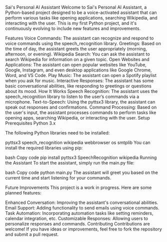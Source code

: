 Sai's Personal AI Assistant
Welcome to Sai's Personal AI Assistant, a Python-based project designed to be a voice-activated assistant that can perform various tasks like opening applications, searching Wikipedia, and interacting with the user. This is my first Python project, and it's continuously evolving to include new features and improvements.

Features
Voice Commands: The assistant can recognize and respond to voice commands using the speech_recognition library.
Greetings: Based on the time of day, the assistant greets the user appropriately (morning, afternoon, or evening).
Wikipedia Search: You can ask the assistant to search Wikipedia for information on a given topic.
Open Websites and Applications: The assistant can open popular websites like YouTube, Google, Instagram, and even desktop applications like Google Chrome, Word, and VS Code.
Play Music: The assistant can open a Spotify playlist when you ask for music.
Interactive Responses: The assistant has some basic conversational abilities, like responding to greetings or questions about its mood.
How It Works
Speech Recognition: The assistant uses the speech_recognition library to listen to the user’s commands via a microphone.
Text-to-Speech: Using the pyttsx3 library, the assistant can speak out responses and confirmations.
Command Processing: Based on the user's input, the assistant processes commands to perform tasks like opening apps, searching Wikipedia, or interacting with the user.
Setup
Prerequisites
Python 3.x

The following Python libraries need to be installed:

pyttsx3
speech_recognition
wikipedia
webbrowser
os
smtplib
You can install the required libraries using pip:

bash
Copy code
pip install pyttsx3 SpeechRecognition wikipedia
Running the Assistant
To start the assistant, simply run the main.py file:

bash
Copy code
python main.py
The assistant will greet you based on the current time and start listening for your commands.

Future Improvements
This project is a work in progress. Here are some planned features:

Enhanced Conversation: Improving the assistant's conversational abilities.
Email Support: Adding functionality to send emails using voice commands.
Task Automation: Incorporating automation tasks like setting reminders, calendar integration, etc.
Customizable Responses: Allowing users to personalize responses and commands.
Contributing
Contributions are welcome! If you have ideas or improvements, feel free to fork the repository and submit a pull request.
